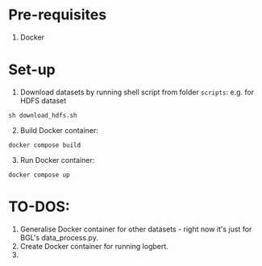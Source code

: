 # Pre-requisites
1. Docker


# Set-up
1. Download datasets by running shell script from folder `scripts`:
e.g. for HDFS dataset
```
sh download_hdfs.sh
```
2. Build Docker container:
```
docker compose build
```

3. Run Docker container:
```
docker compose up
```


# TO-DOS:
1. Generalise Docker container for other datasets - right now it's just for BGL's data_process.py.
2. Create Docker container for running logbert.
3. 